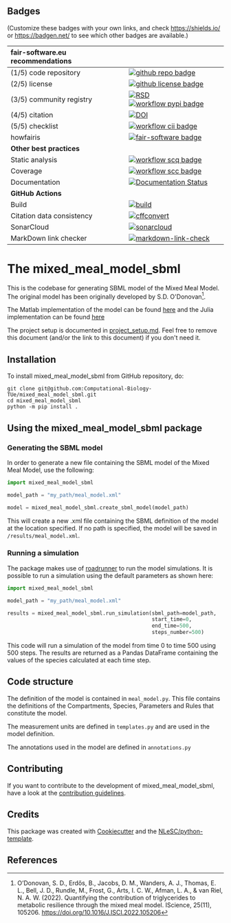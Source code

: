 ## Badges

(Customize these badges with your own links, and check https://shields.io/ or https://badgen.net/ to see which other badges are available.)

| fair-software.eu recommendations | |
| :-- | :--  |
| (1/5) code repository              | [![github repo badge](https://img.shields.io/badge/github-repo-000.svg?logo=github&labelColor=gray&color=blue)](https://github.com/Computational-Biology-TUe/mixed_meal_model_sbml) |
| (2/5) license                      | [![github license badge](https://img.shields.io/github/license/Computational-Biology-TUe/mixed_meal_model_sbml)](https://github.com/Computational-Biology-TUe/mixed_meal_model_sbml) |
| (3/5) community registry           | [![RSD](https://img.shields.io/badge/rsd-mixed_meal_model_sbml-00a3e3.svg)](https://www.research-software.nl/software/mixed_meal_model_sbml) [![workflow pypi badge](https://img.shields.io/pypi/v/mixed_meal_model_sbml.svg?colorB=blue)](https://pypi.python.org/project/mixed_meal_model_sbml/) |
| (4/5) citation                     | [![DOI](https://zenodo.org/badge/DOI/<replace-with-created-DOI>.svg)](https://doi.org/<replace-with-created-DOI>) |
| (5/5) checklist                    | [![workflow cii badge](https://bestpractices.coreinfrastructure.org/projects/<replace-with-created-project-identifier>/badge)](https://bestpractices.coreinfrastructure.org/projects/<replace-with-created-project-identifier>) |
| howfairis                          | [![fair-software badge](https://img.shields.io/badge/fair--software.eu-%E2%97%8F%20%20%E2%97%8F%20%20%E2%97%8F%20%20%E2%97%8F%20%20%E2%97%8B-yellow)](https://fair-software.eu) |
| **Other best practices**           | &nbsp; |
| Static analysis                    | [![workflow scq badge](https://sonarcloud.io/api/project_badges/measure?project=Computational-Biology-TUe_mixed_meal_model_sbml&metric=alert_status)](https://sonarcloud.io/dashboard?id=Computational-Biology-TUe_mixed_meal_model_sbml) |
| Coverage                           | [![workflow scc badge](https://sonarcloud.io/api/project_badges/measure?project=Computational-Biology-TUe_mixed_meal_model_sbml&metric=coverage)](https://sonarcloud.io/dashboard?id=Computational-Biology-TUe_mixed_meal_model_sbml) |
| Documentation                      | [![Documentation Status](https://readthedocs.org/projects/mixed_meal_model_sbml/badge/?version=latest)](https://mixed_meal_model_sbml.readthedocs.io/en/latest/?badge=latest) |
| **GitHub Actions**                 | &nbsp; |
| Build                              | [![build](https://github.com/Computational-Biology-TUe/mixed_meal_model_sbml/actions/workflows/build.yml/badge.svg)](https://github.com/Computational-Biology-TUe/mixed_meal_model_sbml/actions/workflows/build.yml) |
| Citation data consistency          | [![cffconvert](https://github.com/Computational-Biology-TUe/mixed_meal_model_sbml/actions/workflows/cffconvert.yml/badge.svg)](https://github.com/Computational-Biology-TUe/mixed_meal_model_sbml/actions/workflows/cffconvert.yml) |
| SonarCloud                         | [![sonarcloud](https://github.com/Computational-Biology-TUe/mixed_meal_model_sbml/actions/workflows/sonarcloud.yml/badge.svg)](https://github.com/Computational-Biology-TUe/mixed_meal_model_sbml/actions/workflows/sonarcloud.yml) |
| MarkDown link checker              | [![markdown-link-check](https://github.com/Computational-Biology-TUe/mixed_meal_model_sbml/actions/workflows/markdown-link-check.yml/badge.svg)](https://github.com/Computational-Biology-TUe/mixed_meal_model_sbml/actions/workflows/markdown-link-check.yml) |

# The mixed_meal_model_sbml

This is the codebase for generating SBML model of the Mixed Meal Model. 
The original model has been originally developed by S.D. O'Donovan[^1].

The Matlab implementation of the model can be found [here](https://github.com/Computational-Biology-TUe/Mixed_Meal_Model) 
and the Julia implementation can be found [here](https://github.com/max-de-rooij/MealModel.jl/edit/main/README.md)

The project setup is documented in [project_setup.md](project_setup.md). Feel free to remove this document (and/or the link to this document) if you don't need it.

## Installation

To install mixed_meal_model_sbml from GitHub repository, do:

```console
git clone git@github.com:Computational-Biology-TUe/mixed_meal_model_sbml.git
cd mixed_meal_model_sbml
python -m pip install .
```

## Using the mixed_meal_model_sbml package

### Generating the SBML model

In order to generate a new file containing the SBML model of the Mixed Meal Model, 
use the following:

```python
import mixed_meal_model_sbml

model_path = "my_path/meal_model.xml"

model = mixed_meal_model_sbml.create_sbml_model(model_path)
```

This will create a new .xml file containing the SBML definition of the model at the location specified.
If no path is specified, the model will be saved in  `/results/meal_model.xml`.

### Running a simulation

The package makes use of [roadrunner](https://github.com/sys-bio/roadrunner) to run the model simulations.
It is possible to run a simulation using the default parameters as shown here:

```python
import mixed_meal_model_sbml

model_path = "my_path/meal_model.xml"

results = mixed_meal_model_sbml.run_simulation(sbml_path=model_path,
                                               start_time=0,
                                               end_time=500,
                                               steps_number=500)
```

This code will run a simulation of the model from time 0 to time 500 using 500 steps. 
The results are returned as a Pandas DataFrame containing the values of the species 
calculated at each time step.

## Code structure

The definition of the model is contained in `meal_model.py`. This file contains the definitions
of the Compartments, Species, Parameters and Rules that constitute the model.

The measurement units are defined in `templates.py` and are used in the model definition.

The annotations used in the model are defined in `annotations.py`

## Contributing

If you want to contribute to the development of mixed_meal_model_sbml,
have a look at the [contribution guidelines](CONTRIBUTING.md).

## Credits

This package was created with [Cookiecutter](https://github.com/audreyr/cookiecutter) and the [NLeSC/python-template](https://github.com/NLeSC/python-template).

## References
[^1]: O’Donovan, S. D., Erdős, B., Jacobs, D. M., Wanders, A. J., Thomas, E. L., Bell, J. D., Rundle, M., Frost, G., Arts, I. C. W., Afman, L. A., & van Riel, N. A. W. (2022). Quantifying the contribution of triglycerides to metabolic resilience through the mixed meal model. IScience, 25(11), 105206. https://doi.org/10.1016/J.ISCI.2022.105206